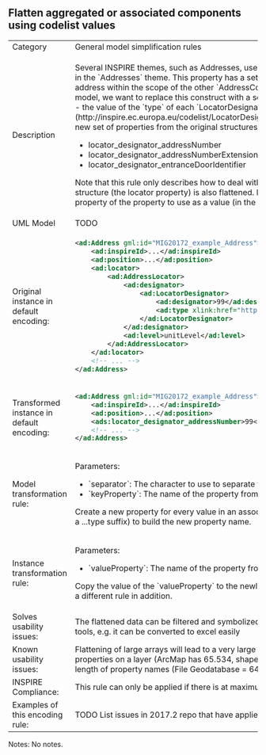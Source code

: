 ## Flatten aggregated or associated components using codelist values

<table>
<tr>
<td>Category</td>
<td>General model simplification rules</td>
</tr>
<tr>
<td>Description</td>
<td><p>Several INSPIRE themes, such as Addresses, use a soft type pattern to add a set of properties to a feature. An example for this is the `locator` in `Address` in the `Addresses` theme. This property has a set of 1..n `AddressLocators` that together provides a human readable designator or name of the actual address within the scope of the other `AddressComponents`. Inside the `AddressLocators`, there are 0..n `LocatorDesignator` objects. In a simplified model, we want to replace this construct with a set of inlined properties. The individual `LocatorDesignator` objects have a property that make them unique - the value of the `type` of each `LocatorDesignator`, which comes from the [Locator Designator Type codelist](http://inspire.ec.europa.eu/codelist/LocatorDesignatorTypeValue). We can thus use those codelist values (n.b. without the codelist namespace) to create a new set of properties from the original structures, like so:</p>
<ul>
    <li>locator_designator_addressNumber</li>
    <li>locator_designator_addressNumberExtension</li>
    <li>locator_designator_entranceDoorIdentifier</li>
</ul>
<p>Note that this rule only describes how to deal with components that have a type property or other identifying property. In the example above, the outer structure (the locator property) is also flattened. Furthermore, the instance transformation rule needs to receive a parameter to indicate which (simple) property of the property to use as a value (in the running example, that would be the `designator` property).</p>
</td>
</tr>
<tr>
<td>UML Model</td>
<td>TODO</td>
</tr>
<tr>
<td>Original instance in default encoding:</td>
<td>

```xml
<ad:Address gml:id="MIG20172_example_Address">
	<ad:inspireId>...</ad:inspireId>
	<ad:position>...</ad:position>
	<ad:locator>
		<ad:AddressLocator>
			<ad:designator>
				<ad:LocatorDesignator>
					<ad:designator>99</ad:designator>
					<ad:type xlink:href="http://inspire.ec.europa.eu/codelist/LocatorDesignatorTypeValue/addressNumber">addressNumber</ad:type>
				</ad:LocatorDesignator>
			</ad:designator>
			<ad:level>unitLevel</ad:level>
		</ad:AddressLocator>
	</ad:locator>
	<!-- ... -->
</ad:Address>
```
   
</td>
</tr>
<tr>
<td>Transformed instance in default encoding:</td>
<td>

```xml
<ad:Address gml:id="MIG20172_example_Address">
	<ad:inspireId>...</ad:inspireId>
	<ad:position>...</ad:position>
	<ads:locator_designator_addressNumber>99</ad:locator_designator_addressNumber>
	<!-- ... -->
</ad:Address>
``` 

</td>
</tr>
<tr>
<td>Model transformation rule: </td>
<td>
    <p>Parameters:</p> 
    <ul>
        <li>`separator`: The character to use to separate the original property name from the type name of the components.</li>
		<li>`keyProperty`: The name of the property from whose allowed values (Enumeration or Codelist) to take the new property names.
    </ul>
    <p>Create a new property for every value in an associated code list, using the original property name, the separator, and the name of the element (i.e. without a ...type suffix) to build the new property name.</p>
</td>
</tr>
<tr>
<td>Instance transformation rule:</td>
<td><p>Parameters:</p> 
    <ul>
        <li>`valueProperty`: The name of the property from which to take the value to be copied to the transformed instance.</li>
    </ul>
    <p>Copy the value of the `valueProperty` to the newly created property. If the `valueProperty` is still a complex property, it might have to be transformed usign a different rule in addition.</p>
    </td>
</tr>
<tr>
<td>Solves usability issues:</td>
<td>The flattened data can be filtered and symbolized easily in desktop GIS and web GIS software. The flattened data can be processed much easier by many tools, e.g. it can be converted to excel easily</td>
</tr>
<tr>
<td>Known usability issues:</td>
<td>Flattening of large arrays will lead to a very large number of properties on the first level. Some software and formats can only work with a limited number of properties on a layer (ArcMap has 65.534, shapefile is limited to 250), so this can limit usability in extreme cases. Some software also has limits on the length of property names (File Geodatabase = 64 characters, Shapefile = 11 characters).</td>
</tr>
<tr>
<td>INSPIRE Compliance:</td>
<td>This rule can only be applied if there is at maximum one occurence of each codelist value for the type property in a set of properties.</td>
</tr>
<tr>
<td>Examples of this encoding rule:</td>
<td>TODO List issues in 2017.2 repo that have applied this pattern or very similiar ones.</td>
</tr>
</table>

Notes: No notes.
